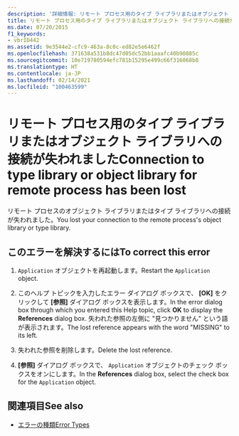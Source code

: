 ```yaml
---
description: '詳細情報: リモート プロセス用のタイプ ライブラリまたはオブジェクト ライブラリへの接続が失われました'
title: リモート プロセス用のタイプ ライブラリまたはオブジェクト ライブラリへの接続が失われました
ms.date: 07/20/2015
f1_keywords:
- vbrID442
ms.assetid: 9e3544e2-cfc9-463a-8c0c-ed82e5e6462f
ms.openlocfilehash: 371638a531b8dc47d05dc52bb1aaafc40b90885c
ms.sourcegitcommit: 10e719780594efc781b15295e499c66f316068b8
ms.translationtype: HT
ms.contentlocale: ja-JP
ms.lasthandoff: 02/14/2021
ms.locfileid: "100463599"
---
```

# <a name="connection-to-type-library-or-object-library-for-remote-process-has-been-lost"></a><span data-ttu-id="e4730-103">リモート プロセス用のタイプ ライブラリまたはオブジェクト ライブラリへの接続が失われました</span><span class="sxs-lookup"><span data-stu-id="e4730-103">Connection to type library or object library for remote process has been lost</span></span>

<span data-ttu-id="e4730-104">リモート プロセスのオブジェクト ライブラリまたはタイプ ライブラリへの接続が失われました。</span><span class="sxs-lookup"><span data-stu-id="e4730-104">You lost your connection to the remote process's object library or type library.</span></span>  
  
## <a name="to-correct-this-error"></a><span data-ttu-id="e4730-105">このエラーを解決するには</span><span class="sxs-lookup"><span data-stu-id="e4730-105">To correct this error</span></span>  
  
1. <span data-ttu-id="e4730-106">`Application` オブジェクトを再起動します。</span><span class="sxs-lookup"><span data-stu-id="e4730-106">Restart the `Application` object.</span></span>  
  
2. <span data-ttu-id="e4730-107">このヘルプ トピックを入力したエラー ダイアログ ボックスで、 **[OK]** をクリックして **[参照]** ダイアログ ボックスを表示します。</span><span class="sxs-lookup"><span data-stu-id="e4730-107">In the error dialog box through which you entered this Help topic, click **OK** to display the **References** dialog box.</span></span> <span data-ttu-id="e4730-108">失われた参照の左側に "見つかりません" という語が表示されます。</span><span class="sxs-lookup"><span data-stu-id="e4730-108">The lost reference appears with the word "MISSING" to its left.</span></span>  
  
3. <span data-ttu-id="e4730-109">失われた参照を削除します。</span><span class="sxs-lookup"><span data-stu-id="e4730-109">Delete the lost reference.</span></span>  
  
4. <span data-ttu-id="e4730-110">**[参照]** ダイアログ ボックスで、 `Application` オブジェクトのチェック ボックスをオンにします。</span><span class="sxs-lookup"><span data-stu-id="e4730-110">In the **References** dialog box, select the check box for the `Application` object.</span></span>  
  
## <a name="see-also"></a><span data-ttu-id="e4730-111">関連項目</span><span class="sxs-lookup"><span data-stu-id="e4730-111">See also</span></span>

- [<span data-ttu-id="e4730-112">エラーの種類</span><span class="sxs-lookup"><span data-stu-id="e4730-112">Error Types</span></span>](../programming-guide/language-features/error-types.md)

